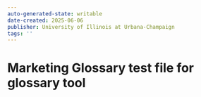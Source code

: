 ```yaml
---
auto-generated-state: writable
date-created: 2025-06-06
publisher: University of Illinois at Urbana-Champaign
tags: ''
---
```


# Marketing Glossary test file for glossary tool
